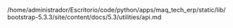 /home/administrador/Escritorio/code/python/apps/maq_tech_erp/static/lib/bootstrap-5.3.3/site/content/docs/5.3/utilities/api.md